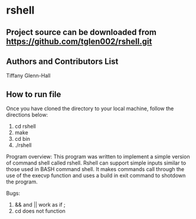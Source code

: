 rshell
======

Project source can be downloaded from https://github.com/tglen002/rshell.git
-----------

Authors and Contributors List
-----------
Tiffany Glenn-Hall

How to run file
----------------

Once you have cloned the directory to your local machine, follow the directions below:
<ol>
  <li>cd rshell</li>
  <li>make</li>
  <li>cd bin</li>
  <li>./rshell</li>
</ol>

Program overview:
This program was written to implement a simple version of command shell called rshell.
Rshell can support simple inputs similar to those used in BASH command shell.
It makes commands call through the use of the execvp function and uses a build in exit command to shotdown the program.

Bugs:
1. && and || work as if ;
2. cd does not function 




